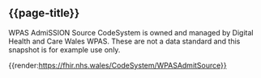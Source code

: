 <div class="warning"><span class="ImplementWarn"></span></div>

## {{page-title}}

WPAS AdmiSSION Source CodeSystem is owned and managed by Digital Health and Care Wales WPAS. These are not a data standard and this snapshot is for example use only. 

{{render:https://fhir.nhs.wales/CodeSystem/WPASAdmitSource}}

